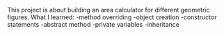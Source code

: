This project is about building an area calculator for different geometric figures.
What I learned:
-method overriding 
-object creation 
-constructor statements
-abstract method
-private variables
-inheritance 

